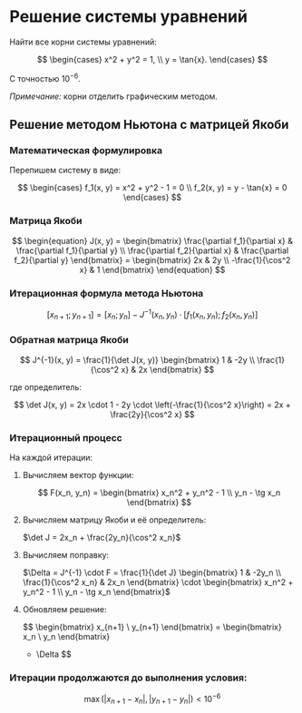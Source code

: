 # Решение системы уравнений

Найти все корни системы уравнений:

$$
\begin{cases} 
x^2 + y^2 = 1, \\ 
y = \tan{x}.
\end{cases}
$$

С точностью $10^{-6}$.

*Примечание:* корни отделить графическим методом.

## Решение методом Ньютона с матрицей Якоби

### Математическая формулировка

Перепишем систему в виде:

$$
\begin{cases}
f_1(x, y) = x^2 + y^2 - 1 = 0 \\
f_2(x, y) = y - \tan{x} = 0
\end{cases}
$$

### Матрица Якоби


$$
\begin{equation}
J(x, y) = \begin{bmatrix}
\frac{\partial f_1}{\partial x} & \frac{\partial f_1}{\partial y} \\
\frac{\partial f_2}{\partial x} & \frac{\partial f_2}{\partial y}
\end{bmatrix}
= \begin{bmatrix}
2x & 2y \\ -\frac{1}{\cos^2 x} & 1
\end{bmatrix}
\end{equation}
$$

### Итерационная формула метода Ньютона


$$
[x_{n+1}; y_{n+1}] = [x_n; y_n] - J^{-1}(x_n, y_n) · [f_1(x_n, y_n); f_2(x_n, y_n)]
$$

### Обратная матрица Якоби


$$
J^{-1}(x, y) = \frac{1}{\det J(x, y)} \begin{bmatrix}
1 & -2y \\
\frac{1}{\cos^2 x} & 2x
\end{bmatrix}
$$

где определитель:

$$
\det J(x, y) = 2x \cdot 1 - 2y \cdot \left(-\frac{1}{\cos^2 x}\right) = 2x + \frac{2y}{\cos^2 x}
$$

### Итерационный процесс

На каждой итерации:

1. Вычисляем вектор функции:


   $$
   F(x_n, y_n) =
   \begin{bmatrix}
   x_n^2 + y_n^2 - 1 \\
   y_n - \tg x_n
   \end{bmatrix}
   $$

2. Вычисляем матрицу Якоби и её определитель:
   
   $\det J = 2x_n + \frac{2y_n}{\cos^2 x_n}$

3. Вычисляем поправку:

   $\Delta = J^{-1} \cdot F = \frac{1}{\det J} \begin{bmatrix} 1 & -2y_n \\ \frac{1}{\cos^2 x_n} & 2x_n \end{bmatrix} \cdot \begin{bmatrix} x_n^2 + y_n^2 - 1 \\ y_n - \tg x_n \end{bmatrix}$

4. Обновляем решение:

   
   $$
   \begin{bmatrix}
   x_{n+1} \\
   y_{n+1}
   \end{bmatrix}
   = \begin{bmatrix}
   x_n \\
   y_n
   \end{bmatrix}
   - \Delta
   $$

### Итерации продолжаются до выполнения условия:


$$
\max(|x_{n+1} - x_n|, |y_{n+1} - y_n|) < 10^{-6}
$$
